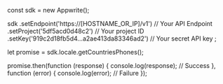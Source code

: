const sdk = new Appwrite();

sdk
    .setEndpoint('https://[HOSTNAME_OR_IP]/v1') // Your API Endpoint
    .setProject('5df5acd0d48c2') // Your project ID
    .setKey('919c2d18fb5d4...a2ae413da83346ad2') // Your secret API key
;

let promise = sdk.locale.getCountriesPhones();

promise.then(function (response) {
    console.log(response); // Success
}, function (error) {
    console.log(error); // Failure
});
